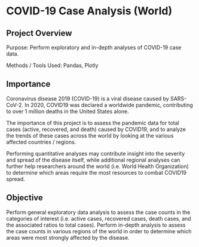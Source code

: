 # COVID-19 Case Analysis (World)


## Project Overview

Purpose: Perform exploratory and in-depth analyses of COVID-19 case data.

Methods / Tools Used: Pandas, Plotly



## Importance

Coronavirus disease 2019 (COVID-19) is a viral disease caused by SARS-CoV-2. In 2020, COVID19 was declared a worldwide pandemic, contributing to over 1 million deaths in the United States alone.

The importance of this project is to assess the pandemic data for total cases (active, recovered, and death) caused by COVID19, and to analyze the trends of these cases across the world by looking at the various affected countries / regions.

Performing quantitative analyses may contribute insight into the severity and spread of the disease itself, while additional regional analyses can further help researchers around the world (i.e. World Health Organization) to determine which areas require the most resources to combat COVID19 spread.


## Objective

Perform general exploratory data analysis to assess the case counts in the categories of interest (i.e. active cases, recovered cases, death cases, and the associated ratios to total cases).
Perform in-depth analysis to assess the case counts in various regions of the world in order to determine which areas were most strongly affected by the disease.

